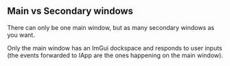 ## Main vs Secondary windows

There can only be one main window, but as many secondary windows as you want.

Only the main window has an ImGui dockspace and responds to user inputs (the events forwarded to IApp are the ones happening on the main window).